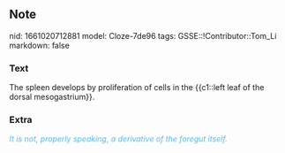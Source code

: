 ## Note
nid: 1661020712881
model: Cloze-7de96
tags: GSSE::!Contributor::Tom_Li
markdown: false

### Text
<div>
  The spleen develops by proliferation of cells in the {{c1::left
  leaf of the dorsal mesogastrium}}.
</div>

### Extra
<i><font color="#4FBCFF">It is not, properly speaking, a derivative
of the foregut itself.</font></i>
